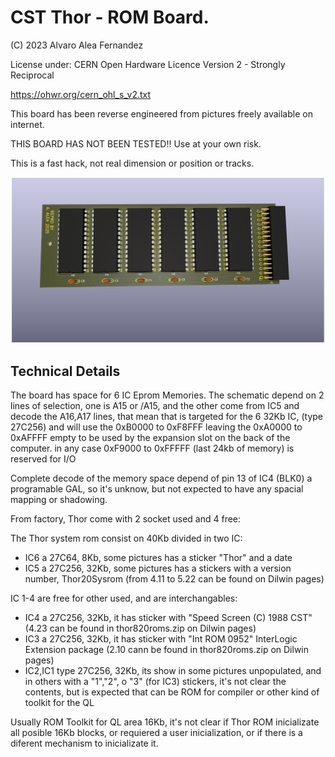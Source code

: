 # CST Thor - ROM Board.

(C) 2023 Alvaro Alea Fernandez

License under: CERN Open Hardware Licence Version 2 - Strongly Reciprocal

https://ohwr.org/cern_ohl_s_v2.txt

This board has been reverse engineered from pictures freely available on internet.

THIS BOARD HAS NOT BEEN TESTED!! Use at your own risk.

This is a fast hack, not real dimension or position or tracks.

![My image](Thor_20_romboard_comp.png)

## Technical Details

The board has space for 6 IC Eprom Memories.
The schematic depend on 2 lines of selection, one is A15 or /A15, and the other come from IC5  and decode the A16,A17 lines, that mean that is targeted for the 6 32Kb IC, (type 27C256) and will use the 0xB0000 to 0xF8FFF leaving the 0xA0000 to 0xAFFFF empty to be used by the expansion slot on the back of the computer. in any case 0xF9000 to 0xFFFFF (last 24kb of memory) is reserved for I/O

Complete decode of the memory space depend of pin 13 of IC4 (BLK0) a programable GAL, so it's unknow, but not expected to have any spacial mapping or shadowing.

From factory, Thor come with 2 socket used and 4 free:

The Thor system rom consist on 40Kb divided in two IC:
- IC6 a 27C64, 8Kb, some pictures has a sticker "Thor" and a date
- IC5 a 27C256, 32Kb, some pictures has a stickers with a version number, Thor20Sysrom (from 4.11 to 5.22 can be found on Dilwin pages)

IC 1-4 are free for other used, and are interchangables:
- IC4 a 27C256, 32Kb, it has sticker with "Speed Screen (C) 1988 CST" (4.23 can be found in thor820roms.zip on Dilwin pages)
- IC3 a 27C256, 32Kb, it has sticker with "Int ROM 0952" InterLogic Extension package (2.10 cann be found in thor820roms.zip on Dilwin pages)
- IC2,IC1 type 27C256, 32Kb, its show in some pictures unpopulated, and in others with a "1","2", o "3" (for IC3) stickers, it's not clear the contents, but is expected that can be ROM for compiler or other kind of toolkit for the QL

Usually ROM Toolkit for QL area 16Kb, it's not clear if Thor ROM inicializate all posible 16Kb blocks, or requiered a user inicialization, or if there is a diferent mechanism to inicializate it.
